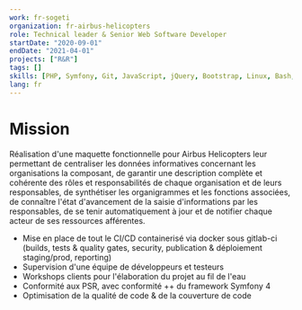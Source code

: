 ```yaml
---
work: fr-sogeti
organization: fr-airbus-helicopters
role: Technical leader & Senior Web Software Developer
startDate: "2020-09-01"
endDate: "2021-04-01"
projects: ["R&R"]
tags: []
skills: [PHP, Symfony, Git, JavaScript, jQuery, Bootstrap, Linux, Bash, Debian, Docker, DevOps, CI-CD, agile, Scrum, MySQL, HTML, CSS, PHPUnit, GitLab, XML, Project Management, REST]
lang: fr
---
```


# Mission

Réalisation d'une maquette fonctionnelle pour Airbus Helicopters leur permettant de centraliser les données informatives concernant les organisations la composant, de garantir une description complète et cohérente des rôles et responsabilités de chaque organisation et de leurs responsables, de synthétiser les organigrammes et les fonctions associées, de connaître l'état d'avancement de la saisie d'informations par les responsables, de se tenir automatiquement à jour et de notifier chaque acteur de ses ressources afférentes.

- Mise en place de tout le CI/CD containerisé via docker sous gitlab-ci (builds, tests & quality gates, security, publication & déploiement staging/prod, reporting)
- Supervision d'une équipe de développeurs et testeurs
- Workshops clients pour l'élaboration du projet au fil de l'eau
- Conformité aux PSR, avec conformité ++ du framework Symfony 4
- Optimisation de la qualité de code & de la couverture de code
